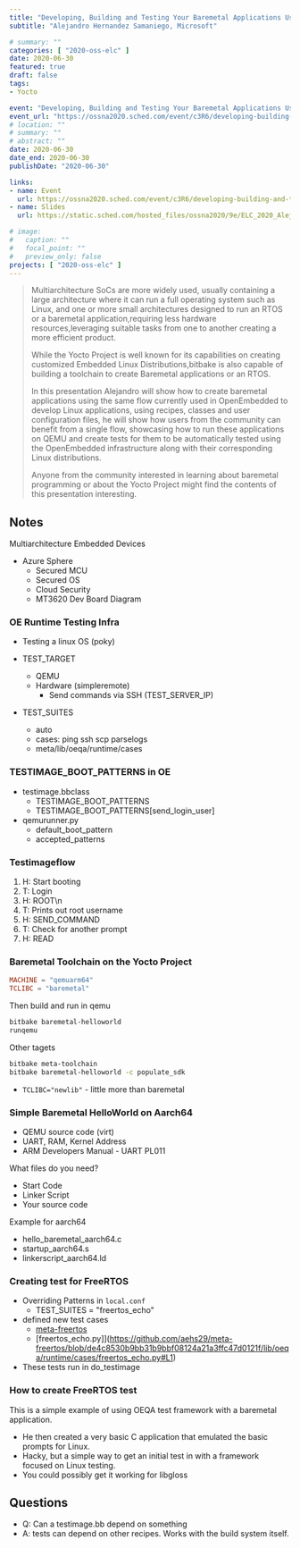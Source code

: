 ```yaml
---
title: "Developing, Building and Testing Your Baremetal Applications Using The Yocto Project and OpenEmbedded Infrastructure"
subtitle: "Alejandro Hernandez Samaniego, Microsoft"

# summary: ""
categories: [ "2020-oss-elc" ]
date: 2020-06-30
featured: true
draft: false
tags:
- Yocto

event: "Developing, Building and Testing Your Baremetal Applications Using The Yocto Project and OpenEmbedded Infrastructure"
event_url: "https://ossna2020.sched.com/event/c3R6/developing-building-and-testing-your-baremetal-applications-using-the-yocto-project-and-openembedded-infrastructure-alejandro-hernandez-samaniego-microsoft"
# location: ""
# summary: ""
# abstract: ""
date: 2020-06-30
date_end: 2020-06-30
publishDate: "2020-06-30"

links:
- name: Event
  url: https://ossna2020.sched.com/event/c3R6/developing-building-and-testing-your-baremetal-applications-using-the-yocto-project-and-openembedded-infrastructure-alejandro-hernandez-samaniego-microsoft
- name: Slides
  url: https://static.sched.com/hosted_files/ossna2020/9e/ELC_2020_AlejandroHS_new.pdf

# image:
#   caption: ""
#   focal_point: ""
#   preview_only: false
projects: [ "2020-oss-elc" ]
---
```


> Multiarchitecture SoCs are more widely used, usually containing a large architecture where it can run a full operating system such as Linux, and one or more small architectures designed to run an RTOS or a baremetal application,requiring less hardware resources,leveraging suitable tasks from one to another creating a more efficient product.
>
> While the Yocto Project is well known for its capabilities on creating customized Embedded Linux Distributions,bitbake is also capable of building a toolchain to create Baremetal applications or an RTOS.
>
> In this presentation Alejandro will show how to create baremetal applications using the same flow currently used in OpenEmbedded to develop Linux applications, using recipes, classes and user configuration files, he will show how users from the community can benefit from a single flow, showcasing how to run these applications on QEMU and create tests for them to be automatically tested using the OpenEmbedded infrastructure along with their corresponding Linux distributions.
>
> Anyone from the community interested in learning about baremetal programming or about the Yocto Project might find the contents of this presentation interesting.

## Notes

Multiarchitecture Embedded Devices

- Azure Sphere
  - Secured MCU
  - Secured OS
  - Cloud Security
  - MT3620 Dev Board Diagram

### OE Runtime Testing Infra

- Testing a linux OS (poky)
- TEST_TARGET
  - QEMU
  - Hardware (simpleremote)
    - Send commands via SSH (TEST_SERVER_IP)

- TEST_SUITES
  - auto
  - cases: ping ssh scp parselogs
  - meta/lib/oeqa/runtime/cases

### TESTIMAGE_BOOT_PATTERNS in OE

- testimage.bbclass
  - TESTIMAGE_BOOT_PATTERNS
  - TESTIMAGE_BOOT_PATTERNS[send_login_user]
- qemurunner.py
  - default_boot_pattern
  - accepted_patterns

### Testimageflow

1. H: Start booting
2. T: Login
3. H: ROOT\n
4. T: Prints out root username
5. H: SEND_COMMAND
6. T: Check for another prompt
7. H: READ

### Baremetal Toolchain on the Yocto Project

```conf
MACHINE = "qemuarm64"
TCLIBC = "baremetal"
```

Then build and run in qemu

```sh
bitbake baremetal-helloworld
runqemu
```

Other tagets

```sh
bitbake meta-toolchain
bitbake baremetal-helloworld -c populate_sdk
```

- `TCLIBC="newlib"` - little more than baremetal

### Simple Baremetal HelloWorld on Aarch64

- QEMU source code (virt)
- UART, RAM, Kernel Address
- ARM Developers Manual - UART PL011

What files do you need?

- Start Code
- Linker Script
- Your source code

Example for aarch64

- hello_baremetal_aarch64.c
- startup_aarch64.s
- linkerscript_aarch64.ld

### Creating test for FreeRTOS

- Overriding Patterns in `local.conf`
  - TEST_SUITES = "freertos_echo"
- defined new test cases
  - [meta-freertos](https://github.com/aehs29/meta-freertos)
  - [freertos_echo.py]](https://github.com/aehs29/meta-freertos/blob/de4c8530b9bb31b9bbf08124a21a3ffc47d0121f/lib/oeqa/runtime/cases/freertos_echo.py#L1)
- These tests run in do_testimage

### How to create FreeRTOS test

This is a simple example of using OEQA test framework with a baremetal application.

- He then created a very basic C application that emulated the basic prompts for Linux.
- Hacky, but a simple way to get an initial test in with a framework focused on Linux testing.
- You could possibly get it working for libgloss

## Questions

- Q: Can a testimage.bb depend on something
- A: tests can depend on other recipes. Works with the build system itself.
